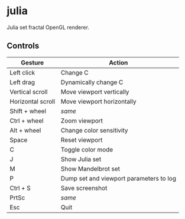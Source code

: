# julia
Julia set fractal OpenGL renderer.
## Controls
|Gesture|Action|
|-|-|
|Left click|Change C|
|Left drag|Dynamically change C|
|Vertical scroll|Move viewport vertically|
|Horizontal scroll|Move viewport horizontally|
|Shift + wheel|*same*|
|Ctrl + wheel|Zoom viewport|
|Alt + wheel|Change color sensitivity|
|Space|Reset viewport|
|C|Toggle color mode|
|J|Show Julia set|
|M|Show Mandelbrot set|
|P|Dump set and viewport parameters to log|
|Ctrl + S|Save screenshot|
|PrtSc|*same*|
|Esc|Quit|
